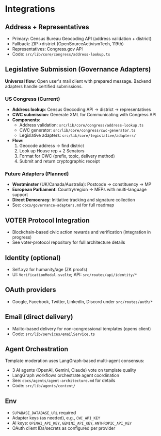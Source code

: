 # Integrations

## Address + Representatives

- Primary: Census Bureau Geocoding API (address validation + district)
- Fallback: ZIP→district (OpenSourceActivismTech, 119th)
- Representatives: Congress.gov API
- Code: `src/lib/core/congress/address-lookup.ts`

## Legislative Submission (Governance Adapters)

**Universal flow**: Open user's mail client with prepared message. Backend adapters handle certified submissions.

### US Congress (Current)

- **Address lookup**: Census Geocoding API → district → representatives
- **CWC submission**: Generate XML for Communicating with Congress API
- **Components**:
  - Address validation: `src/lib/core/congress/address-lookup.ts`
  - CWC generator: `src/lib/core/congress/cwc-generator.ts`
  - Legislative adapters: `src/lib/core/legislative/adapters/`
- **Flow**:
  1. Geocode address → find district
  2. Look up House rep + 2 Senators
  3. Format for CWC (prefix, topic, delivery method)
  4. Submit and return cryptographic receipt

### Future Adapters (Planned)

- **Westminster** (UK/Canada/Australia): Postcode → constituency → MP
- **European Parliament**: Country/region → MEPs with multi-language support
- **Direct Democracy**: Initiative tracking and signature collection
- See: `docs/governance-adapters.md` for full roadmap

## VOTER Protocol Integration

- Blockchain-based civic action rewards and verification (integration in progress)
- See voter-protocol repository for full architecture details

## Identity (optional)

- Self.xyz for humanity/age (ZK proofs)
- UI: `VerificationModal.svelte`; API: `src/routes/api/identity/*`

## OAuth providers

- Google, Facebook, Twitter, LinkedIn, Discord under `src/routes/auth/*`

## Email (direct delivery)

- Mailto-based delivery for non-congressional templates (opens client)
- Code: `src/lib/services/emailService.ts`

## Agent Orchestration

Template moderation uses LangGraph-based multi-agent consensus:
- 3 AI agents (OpenAI, Gemini, Claude) vote on template quality
- LangGraph workflows orchestrate agent coordination
- See: `docs/agents/agent-architecture.md` for details
- Code: `src/lib/agents/content/`

## Env

- `SUPABASE_DATABASE_URL` required
- Adapter keys (as needed), e.g., `CWC_API_KEY`
- AI keys: `OPENAI_API_KEY`, `GEMINI_API_KEY`, `ANTHROPIC_API_KEY`
- OAuth client IDs/secrets as configured per provider
